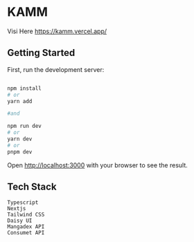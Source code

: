 
# KAMM
Visi Here https://kamm.vercel.app/
## Getting Started

First, run the development server:

```bash

npm install
# or
yarn add

#and

npm run dev
# or
yarn dev
# or
pnpm dev
```

Open [http://localhost:3000](http://localhost:3000) with your browser to see the result.




## Tech Stack
    Typescript
    Nextjs
    Tailwind CSS
    Daisy UI
    Mangadex API
    Consumet API
